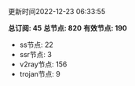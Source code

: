 更新时间2022-12-23 06:33:55

**总订阅: 45**
**总节点: 820**
**有效节点: 190**
- ss节点: 22
- ssr节点: 3
- v2ray节点: 156
- trojan节点: 9
